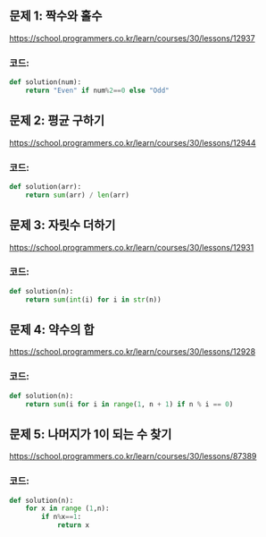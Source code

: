 ## 문제 1: 짝수와 홀수

https://school.programmers.co.kr/learn/courses/30/lessons/12937

### 코드:
```python
def solution(num):
    return "Even" if num%2==0 else "Odd"
```

## 문제 2: 평균 구하기

https://school.programmers.co.kr/learn/courses/30/lessons/12944

### 코드:
```python
def solution(arr):
    return sum(arr) / len(arr)
```

## 문제 3: 자릿수 더하기

https://school.programmers.co.kr/learn/courses/30/lessons/12931

### 코드:
```python
def solution(n):
    return sum(int(i) for i in str(n))
```

## 문제 4: 약수의 합

https://school.programmers.co.kr/learn/courses/30/lessons/12928

### 코드:
```python
def solution(n):
    return sum(i for i in range(1, n + 1) if n % i == 0)
```

## 문제 5: 나머지가 1이 되는 수 찾기

https://school.programmers.co.kr/learn/courses/30/lessons/87389

### 코드:
```python
def solution(n):
    for x in range (1,n):
        if n%x==1:
            return x
```
